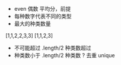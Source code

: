 - even 偶数 平均分，前提
- 每种数字代表不同的类型
- 最大的种类数量

[1,1,2,2,3,3]
[1,1,2,3]

- 不可能超过 .length/2 
  种类数超过
- 种类数小于 .length/2
  种类数 ? 去重 unique
  
